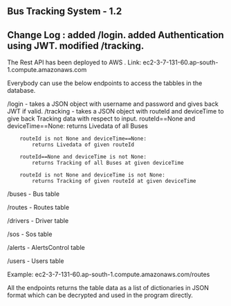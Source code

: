 Bus Tracking System - 1.2
-------------------------
Change Log : added /login. added Authentication using JWT. modified /tracking.
-------------------------
The Rest API has been deployed to AWS
.
Link: ec2-3-7-131-60.ap-south-1.compute.amazonaws.com

Everybody can use the below endpoints to access the tabbles in the database.

/login - takes a JSON object with username and password and gives back JWT if valid.
/tracking - takes a JSON object with routeId and deviceTime to give back Tracking data with respect to input.
		routeId==None and deviceTime==None:
			returns Livedata of all Buses
		routeId is not None and deviceTime==None:
			returns Livedata of given routeId
		routeId==None and deviceTime is not None:
			returns Tracking of all Buses at given deviceTime
		routeId is not None and deviceTime is not None:
			returns Tracking of given routeId at given deviceTime	


/buses - Bus table

/routes - Routes table

/drivers - Driver table

/sos - Sos table

/alerts - AlertsControl table

/users - Users table

Example: ec2-3-7-131-60.ap-south-1.compute.amazonaws.com/routes

All the endpoints returns the table data as a list of dictionaries in JSON format which can be decrypted and used in the program directly.
